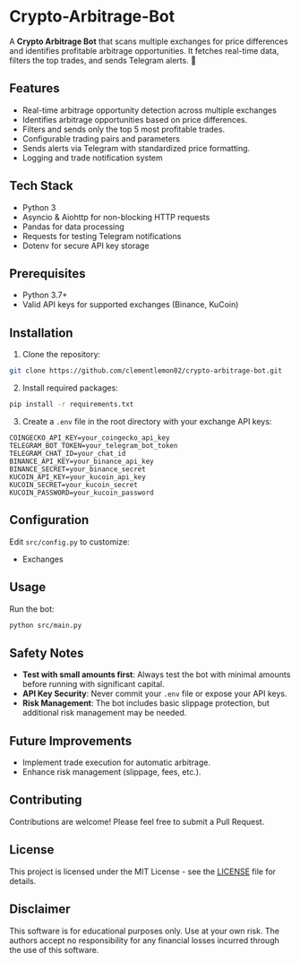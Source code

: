 # Crypto-Arbitrage-Bot
A **Crypto Arbitrage Bot** that scans multiple exchanges for price differences and identifies profitable arbitrage opportunities. It fetches real-time data, filters the top trades, and sends Telegram alerts. 🚀

## Features

- Real-time arbitrage opportunity detection across multiple exchanges
- Identifies arbitrage opportunities based on price differences.
- Filters and sends only the top 5 most profitable trades.
- Configurable trading pairs and parameters
- Sends alerts via Telegram with standardized price formatting.
- Logging and trade notification system

## Tech Stack
- Python 3
- Asyncio & Aiohttp for non-blocking HTTP requests
- Pandas for data processing
- Requests for testing Telegram notifications
- Dotenv for secure API key storage


## Prerequisites

- Python 3.7+
- Valid API keys for supported exchanges (Binance, KuCoin)

## Installation

1. Clone the repository:
```bash
git clone https://github.com/clementlemon02/crypto-arbitrage-bot.git
```

2. Install required packages:
```bash
pip install -r requirements.txt
```

3. Create a `.env` file in the root directory with your exchange API keys:
```env
COINGECKO_API_KEY=your_coingecko_api_key
TELEGRAM_BOT_TOKEN=your_telegram_bot_token
TELEGRAM_CHAT_ID=your_chat_id
BINANCE_API_KEY=your_binance_api_key
BINANCE_SECRET=your_binance_secret
KUCOIN_API_KEY=your_kucoin_api_key
KUCOIN_SECRET=your_kucoin_secret
KUCOIN_PASSWORD=your_kucoin_password
```

## Configuration

Edit `src/config.py` to customize:
- Exchanges


## Usage

Run the bot:
```bash
python src/main.py
```


## Safety Notes

- **Test with small amounts first**: Always test the bot with minimal amounts before running with significant capital.
- **API Key Security**: Never commit your `.env` file or expose your API keys.
- **Risk Management**: The bot includes basic slippage protection, but additional risk management may be needed.

## Future Improvements
- Implement trade execution for automatic arbitrage.
- Enhance risk management (slippage, fees, etc.).

## Contributing

Contributions are welcome! Please feel free to submit a Pull Request.

## License

This project is licensed under the MIT License - see the [LICENSE](LICENSE) file for details.

## Disclaimer

This software is for educational purposes only. Use at your own risk. The authors accept no responsibility for any financial losses incurred through the use of this software. 
